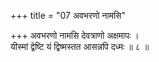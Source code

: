 +++
title = "07 अवभरणो नामसि"

+++
अवभरणो नामसि देवत्राणो अक्षमापः ।  
यीस्मां द्वेष्टि यं द्विष्मस्तत आसन्नपि दध्मः ॥ ८ ॥